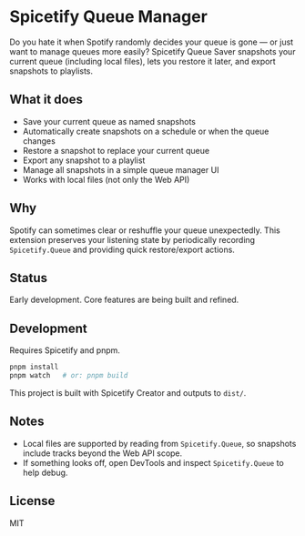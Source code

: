 # Spicetify Queue Manager

Do you hate it when Spotify randomly decides your queue is gone — or just want to manage queues more easily? Spicetify Queue Saver snapshots your current queue (including local files), lets you restore it later, and export snapshots to playlists.

## What it does
- Save your current queue as named snapshots
- Automatically create snapshots on a schedule or when the queue changes
- Restore a snapshot to replace your current queue
- Export any snapshot to a playlist
- Manage all snapshots in a simple queue manager UI
- Works with local files (not only the Web API)

## Why
Spotify can sometimes clear or reshuffle your queue unexpectedly. This extension preserves your listening state by periodically recording `Spicetify.Queue` and providing quick restore/export actions.

## Status
Early development. Core features are being built and refined.

## Development
Requires Spicetify and pnpm.

```bash
pnpm install
pnpm watch   # or: pnpm build
```

This project is built with Spicetify Creator and outputs to `dist/`.

## Notes
- Local files are supported by reading from `Spicetify.Queue`, so snapshots include tracks beyond the Web API scope.
- If something looks off, open DevTools and inspect `Spicetify.Queue` to help debug.

## License
MIT